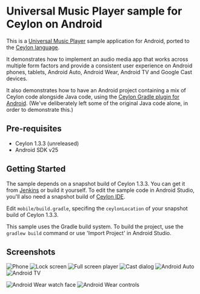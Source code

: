 Universal Music Player sample  for Ceylon on Android
====================================================

This is a [Universal Music Player][1] sample application for Android,
ported to the [Ceylon language](https://ceylon-lang.org).

It demonstrates how to implement an audio media app that works
across multiple form factors and provide a consistent user experience
on Android phones, tablets, Android Auto, Android Wear, Android TV and
Google Cast devices.

It also demonstrates how to have an Android project containing a mix of
Ceylon code alongside Java code, using the [Ceylon Gradle plugin for Android][2].
(We've deliberately left some of the original Java code alone, in order to
demonstrate this.)

[1]: https://github.com/googlesamples/android-UniversalMusicPlayer
[2]: https://github.com/ceylon/ceylon-gradle-android

Pre-requisites
--------------

- Ceylon 1.3.3 (unreleased)
- Android SDK v25

Getting Started
---------------

The sample depends on a snapshot build of Ceylon 1.3.3. You can get it
from [Jenkins][] or build it yourself. To edit the sample code in Android
Studio, you'll also need a snapshot build of [Ceylon IDE][].

Edit `mobile/build.gradle`, specifing the `ceylonLocation` of your snapshot
build of Ceylon 1.3.3.

This sample uses the Gradle build system. To build the project, use the
`gradlew build` command or use 'Import Project' in Android Studio.

[Jenkins]: https://ci-ceylon.rhcloud.com/job/ceylon-distribution/lastSuccessfulBuild/artifact/ceylon/dist/
[Ceylon IDE]: https://ci-ceylon.rhcloud.com/job/ceylon-ide-intellij/ws/out/installation-packages/

Screenshots
-----------

![Phone](screenshots/phone.png "On a phone")
![Lock screen](screenshots/phone_lockscreen.png "Lockscreen background and controls")
![Full screen player](screenshots/phone_fullscreen_player.png "A basic full screen activity")
![Cast dialog](screenshots/phone_cast_dialog.png "Casting to Google Cast devices")
![Android Auto](screenshots/android_auto.png "Running on an Android Auto car")
![Android TV](screenshots/android_tv.png "Running on an Android TV")

![Android Wear watch face](screenshots/android_wear_1.png "MediaStyle notifications on an Android Wear watch")
![Android Wear controls](screenshots/android_wear_2.png "Media playback controls on an Android Wear watch")
